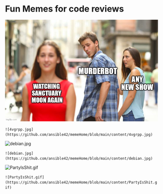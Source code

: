 # Fun Memes for code reviews 
 
 
 
 ![4vgrpp.jpg](https://github.com/ansible42/memeHome/blob/main/content/4vgrpp.jpg)
 
 ```![4vgrpp.jpg](https://github.com/ansible42/memeHome/blob/main/content/4vgrpp.jpg)```  
 
 ![debian.jpg](https://github.com/ansible42/memeHome/blob/main/content/debian.jpg)
 
 ```![debian.jpg](https://github.com/ansible42/memeHome/blob/main/content/debian.jpg)```  
 
 ![PartyIsShit.gif](https://github.com/ansible42/memeHome/blob/main/content/PartyIsShit.gif)
 
 ```![PartyIsShit.gif](https://github.com/ansible42/memeHome/blob/main/content/PartyIsShit.gif)``` 